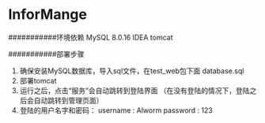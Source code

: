 # InforMange

###########环境依赖
MySQL 8.0.16
IDEA
tomcat

###########部署步骤
1. 确保安装MySQL数据库，导入sql文件，在test_web包下面 database.sql
2. 部署tomcat
3. 运行之后，点击“服务”会自动跳转到登陆界面
	（在没有登陆的情况下，登陆之后会自动跳转到管理页面）
4. 登陆的用户名字和密码：
	  username : Alworm
	  password : 123



